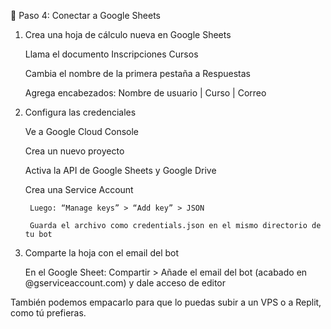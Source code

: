 🚀 Paso 4: Conectar a Google Sheets
1. Crea una hoja de cálculo nueva en Google Sheets

    Llama el documento Inscripciones Cursos

    Cambia el nombre de la primera pestaña a Respuestas

    Agrega encabezados: Nombre de usuario | Curso | Correo

2. Configura las credenciales

    Ve a Google Cloud Console

    Crea un nuevo proyecto

    Activa la API de Google Sheets y Google Drive

    Crea una Service Account

        Luego: “Manage keys” > “Add key” > JSON

        Guarda el archivo como credentials.json en el mismo directorio de tu bot

3. Comparte la hoja con el email del bot

    En el Google Sheet: Compartir > Añade el email del bot (acabado en @gserviceaccount.com) y dale acceso de editor

También podemos empacarlo para que lo puedas subir a un VPS o a Replit, como tú prefieras.
